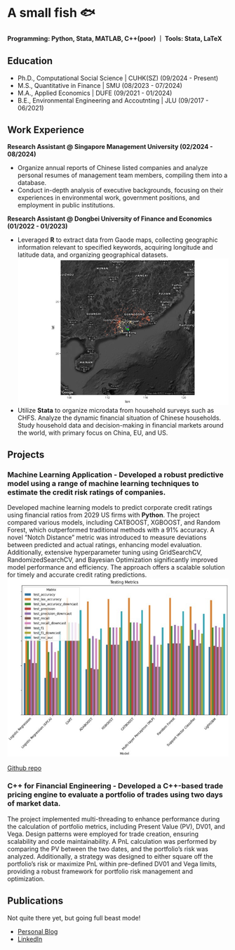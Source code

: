 # A small fish 🐟

#### Programming: Python, Stata, MATLAB, C++(poor) ｜ Tools: Stata, LaTeX


## Education
- Ph.D., Computational Social Science | CUHK(SZ) (09/2024 - Present)
- M.S., Quantitative in Finance | SMU (08/2023 - 07/2024)	 		
- M.A., Applied Economics | DUFE (09/2021 - 01/2024)	
- B.E., Environmental Engineering and Accoutnting | JLU (09/2017 - 06/2021)

## Work Experience
**Research Assistant @ Singapore Management University (02/2024 - 08/2024)**
- Organize annual reports of Chinese listed companies and analyze personal resumes of management team members, compiling them into a database.
- Conduct in-depth analysis of executive backgrounds, focusing on their experiences in environmental work, government positions, and employment in public institutions.

**Research Assistant @ Dongbei University of Finance and Economics (01/2022 - 01/2023)**
- Leveraged **R** to extract data from Gaode maps, collecting geographic information relevant to specified keywords, acquiring longitude and latitude data, and organizing geographical datasets.
![mapimage](/assets/img/Geoinfo.jpg)
- Utilize **Stata** to organize microdata from household surveys such as CHFS. Analyze the dynamic financial situation of Chinese households. Study household data and decision-making in financial markets around the world, with primary focus on China, EU, and US.

## Projects
### Machine Learning Application - Developed a robust predictive model using a range of machine learning techniques to estimate the credit risk ratings of companies.

Developed machine learning models to predict corporate credit ratings using financial ratios from 2029 US firms with **Python**. The project compared various models, including CATBOOST, XGBOOST, and Random Forest, which outperformed traditional methods with a 91% accuracy. A novel “Notch Distance” metric was introduced to measure deviations between predicted and actual ratings, enhancing model evaluation. Additionally, extensive hyperparameter tuning using GridSearchCV, RandomizedSearchCV, and Bayesian Optimization significantly improved model performance and efficiency. The approach offers a scalable solution for timely and accurate credit rating predictions.
![comparation](/assets/img/qf624.jpg)
         
[Github repo](https://github.com/agarwgou/MachineLearningApplication)


### C++ for Financial Engineering - Developed a C++-based trade pricing engine to evaluate a portfolio of trades using two days of market data.
The project implemented multi-threading to enhance performance during the calculation of portfolio metrics, including Present Value (PV), DV01, and Vega. Design patterns were employed for trade creation, ensuring scalability and code maintainability. A PnL calculation was performed by comparing the PV between the two dates, and the portfolio’s risk was analyzed. Additionally, a strategy was designed to either square off the portfolio’s risk or maximize PnL within pre-defined DV01 and Vega limits, providing a robust framework for portfolio risk management and optimization.


## Publications
Not quite there yet, but going full beast mode!

- [Personal Blog](https://medium.com/@chunxue.yu.2023)
- [LinkedIn](www.linkedin.com/in/chunxue-yu)
